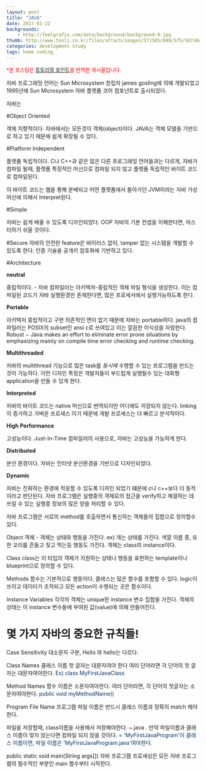 ```yaml
---
layout: post
title: "JAVA"
date: 2017-01-22
backgrounds:
    - http://feelgrafix.com/data/background/background-9.jpg
thumb: http://www.tooli.co.kr/files/attach/images/571585/680/575/%EC%8A%A4%EB%A7%88%EC%9D%BC%20%EA%B0%95%EC%95%84%EC%A7%80.jpg
categories: development study
tags: home coding
---
```


<span style="color:red;font-size:10pt">*본 포스팅은 [튜토리얼 포인트](https://www.tutorialspoint.com/java/java_basic_syntax.htm)를 번역한 게시물입니다.</span>

자바 프로그래밍 언어는 Sun Microsystem 창립자 james gosling에 의해 개발되었고 1995년에 Sun Microsystem 자바 플랫폼 코어 컴포넌트로 출시되었다.

자바는

#Object Oriented

객체 지향적이다. 자바에서는 모든것이 객체(object)이다. JAVA는 객체 모델을 기반으로 하고 있기 때문에 쉽게 확장될 수 있다.

#Platform Independent

플랫폼 독립적이다. C나 C++과 같은 많은 다른 프로그래밍 언어들과는 다르게, 자바가 컴파일 될때, 플랫폼 특정적인 머신으로 컴파일 되지 않고 플랫폼 독립적인 바이트 코드로 컴파일된다.

이 바이트 코드는 웹을 통해 분배되고 어떤 플랫폼에서 돌아가던 JVM이라는 자바 가상머신에 의해서 Interpret된다.

#Simple

자바는 쉽게 배울 수 있도록 디자인되었다. OOP 자바의 기본 컨셉을 이해한다면, 마스터하기 쉬울 것이다.

#Secure
자바의 안전한 feature은 바이러스 없이, tamper 없는 시스템을 개발할 수 있도록 한다. 인증 기술을 공개키 암호화에 기반하고 있다.

#Architecture

**neutral**

중립적이다. - 자바 컴파일러는 아키텍처-중립적인 객체 파일 형식을 생성한다. 이는 컴파일된 코드가 자바 실행환경만 존재한다면, 많은 프로세서에서 실행가능하도록 한다.

**Portable**

아키텍처 중립적이고 구현 의존적인 면이 없기 때문에 자바는 portable하다. java의 컴파일러는 POSIX의 subset인 ansi c로 쓰여있고 이는 깔끔한 이식성을 자랑한다.
Robust − Java makes an effort to eliminate error prone situations by emphasizing mainly on compile time error checking and runtime checking.

**Multithreaded**

자바의 multithread 기능으로 많은 task를 *동시에* 수행할 수 있는 프로그램을 만드는 것이 가능하다. 이런 디자인 특징은 개발자들이 부드럽게 실행될수 있는 대화형 application을 만들 수 있게 한다.

**Interpreted**

자바의 바이트 코드는 native 머신으로 번역되지만 어디에도 저장되지 않는다. linking이 증가하고 가벼운 프로세스 이기 때문에 개발 프로세스는 더 빠르고 분석적이다.

**High Performance**

고성능이다. Just-In-Time 컴파일러의 사용으로, 자바는 고성능을 가능하게 한다.

**Distributed**

분산 환경이다. 자바는 인터넷 분산환경을 기반으로 디자인되었다.

**Dynamic**

자바는 진화하는 환경에 적응할 수 있도록 디자인 되었기 떄문에 c나 c++보다 더 동적이라고 판단된다. 자바 프로그램은 실행중의 객체로의 접근을 verify하고 해결하는 데 쓰일 수 있는 실행중 정보의 많은 양을 처리할 수 있다.


자바 프로그램은 서로의 method를 호출하면서 통신하는 객체들의 집합으로 정의할수 있다.

Object
객체 - 객체는 상태와 행동을 가진다. ex) 개는 상태를 가진다. 색깔 이름 종, 또한 꼬리를 흔들고 짖고 먹는등 행동도 가진다. 객체는 class의 instance이다.

Class
class는 이 타입의 객체가 지원하는 상태나 행동을 표현하는 template이나 blueprint으로 정의할 수 있다.

Methods
함수는 기본적으로 행동이다. 클래스는 많은 함수를 포함할 수 있다. logic이 쓰이고 데이터가 조작되고 모든 action이 수행되는 곳은 함수이다.

Instance Variables
각각의 객체는 unique한 instance 변수 집합을 가진다. 객체의 상태는 이 instance 변수들에 부여된 값(value)에 의해 만들어진다.

# 몇 가지 자바의 중요한 규칙들!
Case Sensitivity
대소문자 구분, Hello 와 hello는 다르다.

Class Names
클래스 이름 첫 글자는 대문자여야 한다 여러 단어라면 각 단어의 첫 글자는 대문자여야한다.
<span style="color:#003366">Ex) class MyFirstJavaClass </span>

Method Names
함수 이름은 소문자여야한다. 여러 단어라면, 각 단어의 첫글자는 소문자여야한다.
<span style="color:#003366"> public void myMethodName()</span>

Program File Name
프로그램 파일 이름은 반드시 클래스 이름과 정확히 match 해야한다.

파일을 저장할때, class이름을 사용해서 저장해야한다. ~.java . 만약 파일이름과 클래스 이름이 맞지 않는다면 컴파일 되지 않을 것이다.
<span style="color:#003366"> = 'MyFirstJavaProgram'이 클래스 이름이면, 파일 이름은 'MyFirstJavaProgram.java'여야한다.

public static void main(String args[])
자바 프로그램 프로세싱은 모든 자바 프로그램의 필수적인 부분인 main 함수부터 시작한다.